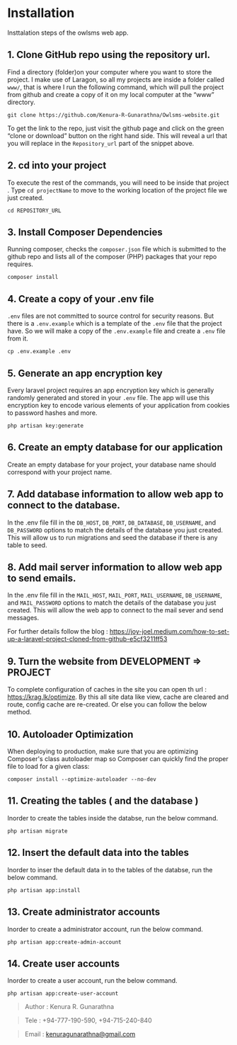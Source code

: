 # Installation #

Insttalation steps of the owlsms web app.

## 1. Clone GitHub repo using the repository url. ##

Find a directory (folder)on your computer where you want to store the project. I make use of Laragon, so all my projects are inside a folder called `www/`, that is where I run the following command, which will pull the project from github and create a copy of it on my local computer at the “www” directory.

```
git clone https://github.com/Kenura-R-Gunarathna/Owlsms-website.git
```

To get the link to the repo, just visit the github page and click on the green “clone or download” button on the right hand side. This will reveal a url that you will replace in the `Repository_url` part of the snippet above.

## 2. cd into your project ##

To execute the rest of the commands, you will need to be inside that project . Type `cd projectName` to move to the working location of the project file we just created.

```
cd REPOSITORY_URL
```

## 3. Install Composer Dependencies ##

Running composer, checks the `composer.json` file which is submitted to the github repo and lists all of the composer (PHP) packages that your repo requires.

```
composer install
```

## 4. Create a copy of your .env file ##

`.env` files are not committed to source control for security reasons. But there is a `.env.example` which is a template of the `.env` file that the project have. So we will make a copy of the `.env.example` file and create a `.env` file from it.

```
cp .env.example .env
```

## 5. Generate an app encryption key ##

Every laravel project requires an app encryption key which is generally randomly generated and stored in your `.env` file. The app will use this encryption key to encode various elements of your application from cookies to password hashes and more.

```
php artisan key:generate
```

## 6. Create an empty database for our application ##

Create an empty database for your project, your database name should correspond with your project name.

## 7. Add database information to allow web app to connect to the database. ##

In the .env file fill in the `DB_HOST`, `DB_PORT`, `DB_DATABASE`, `DB_USERNAME`, and `DB_PASSWORD` options to match the details of the database you just created. This will allow us to run migrations and seed the database if there is any table to seed.

## 8. Add mail server information to allow web app to send emails. ##

In the .env file fill in the `MAIL_HOST`, `MAIL_PORT`, `MAIL_USERNAME`, `DB_USERNAME`, and `MAIL_PASSWORD` options to match the details of the database you just created. This will allow the web app to connect to the mail sever and send messages.

For further details follow the blog : https://joy-joel.medium.com/how-to-set-up-a-laravel-project-cloned-from-github-e5cf3211ff53

## 9. Turn the website from DEVELOPMENT => PROJECT ##

To complete configuration of caches in the site you can open th url : https://krag.lk/optimize. By this all site data like view, cache are cleared and route, config cache are re-created. Or else you can follow the below method.

## 10. Autoloader Optimization ##

When deploying to production, make sure that you are optimizing Composer's class autoloader map so Composer can quickly find the proper file to load for a given class:

```
composer install --optimize-autoloader --no-dev
```

## 11. Creating the tables ( and the database ) ##

Inorder to create the tables inside the databse, run the below command.

```
php artisan migrate
```

## 12. Insert the default data into the tables ##

Inorder to inser the default data in to the tables of the databse, run the below command.

```
php artisan app:install
```

## 13. Create administrator accounts ##

Inorder to create a administrator account, run the below command.

```
php artisan app:create-admin-account
```

## 14. Create user accounts ##

Inorder to create a user account, run the below command.

```
php artisan app:create-user-account
```

> Author : Kenura R. Gunarathna

> Tele : +94-777-190-590, +94-715-240-840

> Email : kenuragunarathna@gmail.com
